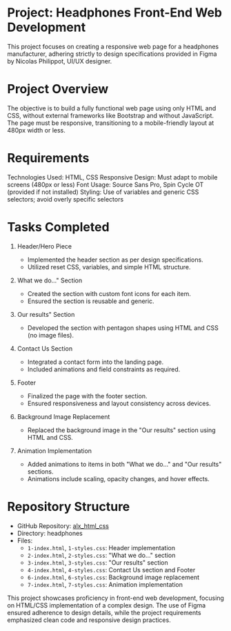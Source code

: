 # Project: Headphones Front-End Web Development

This project focuses on creating a responsive web page for a headphones manufacturer, adhering strictly to design specifications provided in Figma by Nicolas Philippot, UI/UX designer.

# Project Overview

The objective is to build a fully functional web page using only HTML and CSS, without external frameworks like Bootstrap and without JavaScript. The page must be responsive, transitioning to a mobile-friendly layout at 480px width or less. 

# Requirements

Technologies Used: HTML, CSS
Responsive Design: Must adapt to mobile screens (480px or less)
Font Usage: Source Sans Pro, Spin Cycle OT (provided if not installed)
Styling: Use of variables and generic CSS selectors; avoid overly specific selectors

# Tasks Completed

1. Header/Hero Piece
   - Implemented the header section as per design specifications.
   - Utilized reset CSS, variables, and simple HTML structure.

2. What we do..." Section
   - Created the section with custom font icons for each item.
   - Ensured the section is reusable and generic.

3. Our results" Section
   - Developed the section with pentagon shapes using HTML and CSS (no image files).

4. Contact Us Section
   - Integrated a contact form into the landing page.
   - Included animations and field constraints as required.

5. Footer
   - Finalized the page with the footer section.
   - Ensured responsiveness and layout consistency across devices.

6. Background Image Replacement
   - Replaced the background image in the "Our results" section using HTML and CSS.

7. Animation Implementation
   - Added animations to items in both "What we do..." and "Our results" sections.
   - Animations include scaling, opacity changes, and hover effects.

# Repository Structure

- GitHub Repository: [alx_html_css](https://github.com/molaiwasharon/alx_html_css)
- Directory: headphones
- Files:
  - `1-index.html`, `1-styles.css`: Header implementation
  - `2-index.html`, `2-styles.css`: "What we do..." section
  - `3-index.html`, `3-styles.css`: "Our results" section
  - `4-index.html`, `4-styles.css`: Contact Us section and Footer
  - `6-index.html`, `6-styles.css`: Background image replacement
  - `7-index.html`, `7-styles.css`: Animation implementation

This project showcases proficiency in front-end web development, focusing on HTML/CSS implementation of a complex design. The use of Figma ensured adherence to design details, while the project requirements emphasized clean code and responsive design practices.



